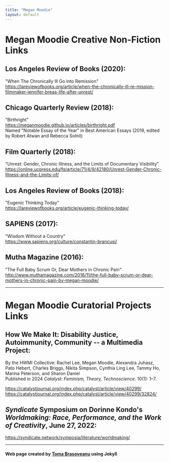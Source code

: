 ```yaml
---
title: "Megan Moodie"
layout: default
---
```


# Megan Moodie Creative Non-Fiction Links

## Los Angeles Review of Books (2020):

"When The Chronically Ill Go into Remission"  
<https://lareviewofbooks.org/article/when-the-chronically-ill-re-mission-filmmaker-jennifer-breas-life-after-unrest/>

## Chicago Quarterly Review (2018):

"Birthright"  
<https://meganmoodie.github.io/articles/birthright.pdf>  
Named "Notable Essay of the Year" in Best American Essays (2019, edited by Robert Atwan and Rebecca Solnit)

## Film Quarterly (2018):

"Unrest: Gender, Chronic Illness, and the Limits of Documentary Visibility"  
<https://online.ucpress.edu/fq/article/71/4/9/42180/Unrest-Gender-Chronic-Illness-and-the-Limits-of/>

## Los Angeles Review of Books (2018):

"Eugenic Thinking Today"  
<https://lareviewofbooks.org/article/eugenic-thinking-today/>

## SAPIENS (2017):

"Wisdom Without a Country"  
<https://www.sapiens.org/culture/constantin-brancusi/>

## Mutha Magazine (2016):

"The Full Baby Scrum Or, Dear Mothers in Chronic Pain"  
<http://www.muthamagazine.com/2016/11/the-full-baby-scrum-or-dear-mothers-in-chronic-pain-by-megan-moodie/>

-----

# Megan Moodie Curatorial Projects Links

## How We Make It: Disability Justice, Autoimmunity, Community -- a Multimedia Project:

By the HWMI Collective: Rachel Lee, Megan Moodie, Alexandra Juhasz, Pato Hebert, Charles Briggs, Nikita Simpson, Cynthia Ling Lee, Tammy Ho, Marina Peterson, and Sharon Daniel  
Published in 2024 *Catalyst: Feminism, Theory, Technoscience*. 10(1): 1–7.


<https://catalystjournal.org/index.php/catalyst/article/view/40299/>  
<https://catalystjournal.org/index.php/catalyst/article/view/40299/32824/>  

## *Syndicate* Symposium on Dorinne Kondo's *Worldmaking: Race, Performance, and the Work of Creativity*, June 27, 2022:

<https://syndicate.network/symposia/literature/worldmaking/>

-----

#### Web page created by [Toma Brasoveanu](https://meganmoodie.github.io/toma.html) using Jekyll
